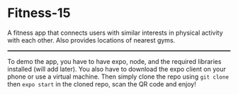 # Fitness-15

A fitness app that connects users with similar interests in physical activity with each other. Also provides locations of nearest gyms.

<hr style="border:1px solid gray"> </hr>

To demo the app, you have to have expo, node, and the required libraries installed (will add later). You also have to download the expo client on your phone or use a virtual machine. Then simply clone the repo using `git clone` then `expo start` in the cloned repo, scan the QR code and enjoy!
